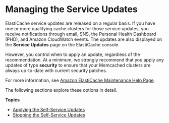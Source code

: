 # Managing the Service Updates<a name="managing-updates"></a>

ElastiCache service updates are released on a regular basis\. If you have one or more qualifying cache clusters for those service updates, you receive notifications through email, SNS, the Personal Health Dashboard \(PHD\), and Amazon CloudWatch events\. The updates are also displayed on the **Service Updates** page on the ElastiCache console\. 

However, you control when to apply an update, regardless of the recommendation\. At a minimum, we strongly recommend that you apply any updates of type **security** to ensure that your Memcached clusters are always up\-to\-date with current security patches\. 

For more information, see [Amazon ElastiCache Maintenance Help Page](https://aws.amazon.com/elasticache/elasticache-maintenance/)\.

The following sections explore these options in detail\.

**Topics**
+ [Applying the Self\-Service Updates](applying-updates.md)
+ [Stopping the Self\-Service Updates](stopping-self-service-updates.md)